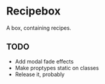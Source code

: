 # Recipebox
A box, containing recipes.

## TODO
* Add modal fade effects
* Make proptypes static on classes
* Release it, probably
